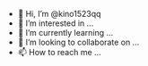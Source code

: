 - 👋 Hi, I’m @kino1523qq
- 👀 I’m interested in ...
- 🌱 I’m currently learning ...
- 💞️ I’m looking to collaborate on ...
- 📫 How to reach me ...

<!---
kino1523qq/kino1523qq is a ✨ special ✨ repository because its `README.md` (this file) appears on your GitHub profile.
You can click the Preview link to take a look at your changes.
--->
